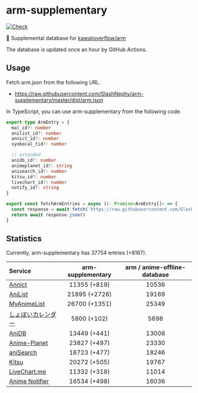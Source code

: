 # arm-supplementary

[![Check](https://github.com/SlashNephy/arm-supplementary/actions/workflows/check-node.yml/badge.svg)](https://github.com/SlashNephy/arm-supplementary/actions/workflows/check-node.yml)

💊 Supplemental database for [kawaiioverflow/arm](https://github.com/kawaiioverflow/arm)

The database is updated once an hour by GitHub Actions.

## Usage

Fetch arm.json from the following URL.

- https://raw.githubusercontent.com/SlashNephy/arm-supplementary/master/dist/arm.json

In TypeScript, you can use arm-supplementary from the following code.

```TypeScript
export type ArmEntry = {
  mal_id?: number
  anilist_id?: number
  annict_id?: number
  syobocal_tid?: number

  // extended
  anidb_id?: number
  animeplanet_id?: string
  anisearch_id?: number
  kitsu_id?: number
  livechart_id?: number
  notify_id?: string
}

export const fetchArmEntries = async (): Promise<ArmEntry[]> => {
  const response = await fetch('https://raw.githubusercontent.com/SlashNephy/arm-supplementary/master/dist/arm.json')
  return await response.json()
}
```

## Statistics

Currently, arm-supplementary has 37754 entries (+8167).

| Service                                     | arm-supplementary | arm / anime-offline-database |
| :------------------------------------------ | :---------------: | :--------------------------: |
| [Annict](https://annict.com)                |   11355 (+819)    |            10536             |
| [AniList](https://anilist.co)               |   21895 (+2726)   |            19169             |
| [MyAnimeList](https://myanimelist.net)      |   26700 (+1351)   |            25349             |
| [しょぼいカレンダー](https://cal.syoboi.jp) |    5800 (+102)    |             5698             |
| [AniDB](https://anidb.net)                  |   13449 (+441)    |            13008             |
| [Anime-Planet](https://anime-planet.com)    |   23827 (+497)    |            23330             |
| [aniSearch](https://anisearch.com)          |   18723 (+477)    |            18246             |
| [Kitsu](https://kitsu.io)                   |   20272 (+505)    |            19767             |
| [LiveChart.me](https://livechart.me)        |   11332 (+318)    |            11014             |
| [Anime Notifier](https://notify.moe)        |   16534 (+498)    |            16036             |

